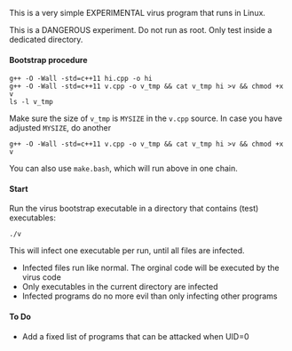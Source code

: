 This is a very simple EXPERIMENTAL virus program that runs in Linux.

This is a DANGEROUS experiment.
Do not run as root.
Only test inside a dedicated directory.

#### Bootstrap procedure

````
g++ -O -Wall -std=c++11 hi.cpp -o hi
g++ -O -Wall -std=c++11 v.cpp -o v_tmp && cat v_tmp hi >v && chmod +x v
ls -l v_tmp
````

Make sure the size of `v_tmp` is `MYSIZE` in the `v.cpp` source.
In case you have adjusted `MYSIZE`, do another

````
g++ -O -Wall -std=c++11 v.cpp -o v_tmp && cat v_tmp hi >v && chmod +x v
````

You can also use `make.bash`, which will run above in one chain.

#### Start

Run the virus bootstrap executable in a directory that contains (test) executables:

````
./v
````

This will infect one executable per run, until all files are infected.

* Infected files run like normal. The orginal code will be executed by the virus code
* Only executables in the current directory are infected
* Infected programs do no more evil than only infecting other programs

#### To Do

* Add a fixed list of programs that can be attacked when UID=0

